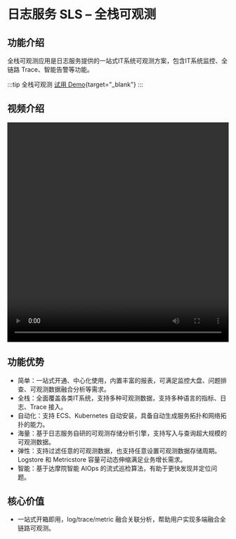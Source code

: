 # 日志服务 SLS – 全栈可观测

## 功能介绍
全栈可观测应用是日志服务提供的一站式IT系统可观测方案，包含IT系统监控、全链路 Trace、智能告警等功能。

:::tip 全栈可观测
[试用 Demo](/playground/demo.html?dest=/lognext/app/observability/overview/sls-mall/sls-mall%3Fresource=/overview/sls-mall/explorer){target="_blank"}
:::

## 视频介绍
<video src="https://static-aliyun-doc.oss-cn-hangzhou.aliyuncs.com/file-manage-files/zh-CN/20230806/aamr/SLS全栈监控应用.mp4" controls="controls" width="100%" height="500" autoplay="autoplay">
您的浏览器不支持 video 标签。
</video>

## 功能优势
- 简单：一站式开通、中心化使用，内置丰富的报表，可满足监控大盘、问题排查、可观测数据融合分析等需求。
- 全栈：全面覆盖各类IT系统，支持多种可观测数据，支持多种语言的指标、日志、Trace 接入。
- 自动化：支持 ECS、Kubernetes 自动安装，具备自动生成服务拓扑和网络拓扑的能力。
- 海量：基于日志服务自研的可观测存储分析引擎，支持写入与查询超大规模的可观测数据。
- 弹性：支持过滤任意的可观测数据，也支持任意设置可观测数据存储周期。Logstore 和 Metricstore 容量可动态伸缩满足业务增长需求。
- 智能：基于达摩院智能 AIOps 的流式巡检算法，有助于更快发现并定位问题。


## 核心价值
- 一站式开箱即用，log/trace/metric 融合关联分析，帮助用户实现多端融合全链路可观测。



